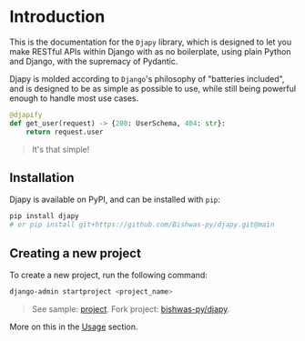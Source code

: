 # Introduction

This is the documentation for the `Djapy` library, which is designed to let you make RESTful APIs
within Django with as no boilerplate, using plain Python and Django, with the supremacy of Pydantic.

Djapy is molded according to `Django`'s philosophy of "batteries included", and is designed to
be as simple as possible to use, while still being powerful enough to handle most use cases.

```python
@djapify
def get_user(request) -> {200: UserSchema, 404: str}:
    return request.user
```

> It's that simple!

## Installation

Djapy is available on PyPI, and can be installed with `pip`:

```bash
pip install djapy
# or pip install git+https://github.com/Bishwas-py/djapy.git@main
```

## Creating a new project

To create a new project, run the following command:

```bash
django-admin startproject <project_name>
```

> See sample: [project](https://github.com/Bishwas-py/djapy-todo).
> Fork project: [bishwas-py/djapy](https://github.com/Bishwas-py/djapy).

More on this in the [Usage](https://djapy.io/usage/) section.